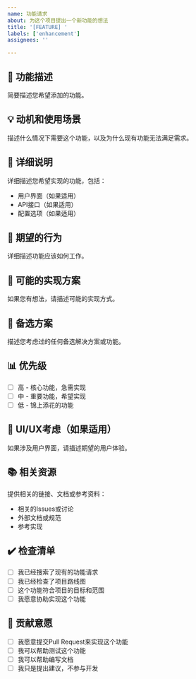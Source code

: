 ```yaml
---
name: 功能请求
about: 为这个项目提出一个新功能的想法
title: '[FEATURE] '
labels: ['enhancement']
assignees: ''

---
```


## 🚀 功能描述
简要描述您希望添加的功能。

## 💡 动机和使用场景
描述什么情况下需要这个功能，以及为什么现有功能无法满足需求。

## 📝 详细说明
详细描述您希望实现的功能，包括：
- 用户界面（如果适用）
- API接口（如果适用）
- 配置选项（如果适用）

## 🎯 期望的行为
详细描述功能应该如何工作。

## 🔄 可能的实现方案
如果您有想法，请描述可能的实现方式。

## 🔀 备选方案
描述您考虑过的任何备选解决方案或功能。

## 📊 优先级
- [ ] 高 - 核心功能，急需实现
- [ ] 中 - 重要功能，希望实现
- [ ] 低 - 锦上添花的功能

## 🎨 UI/UX考虑（如果适用）
如果涉及用户界面，请描述期望的用户体验。

## 📚 相关资源
提供相关的链接、文档或参考资料：
- 相关的Issues或讨论
- 外部文档或规范
- 参考实现

## ✔️ 检查清单
- [ ] 我已经搜索了现有的功能请求
- [ ] 我已经检查了项目路线图
- [ ] 这个功能符合项目的目标和范围
- [ ] 我愿意协助实现这个功能

## 🤝 贡献意愿
- [ ] 我愿意提交Pull Request来实现这个功能
- [ ] 我可以帮助测试这个功能
- [ ] 我可以帮助编写文档
- [ ] 我只是提出建议，不参与开发
